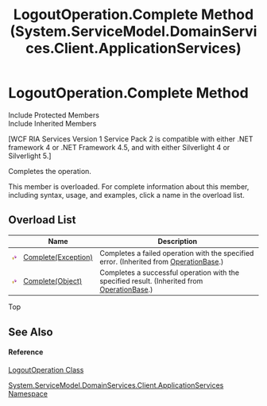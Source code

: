 ﻿---
title: LogoutOperation.Complete Method  (System.ServiceModel.DomainServices.Client.ApplicationServices)
TOCTitle: Complete Method
ms:assetid: Overload:System.ServiceModel.DomainServices.Client.ApplicationServices.LogoutOperation.Complete
ms:mtpsurl: https://msdn.microsoft.com/en-us/library/system.servicemodel.domainservices.client.applicationservices.logoutoperation.complete(v=VS.91)
ms:contentKeyID: 28898908
ms.date: 01/27/2012
mtps_version: v=VS.91
f1_keywords:
- System.ServiceModel.DomainServices.Client.ApplicationServices.LogoutOperation.Complete
dev_langs:
- CSharp
- JScript
- VB
- FSharp
---

# LogoutOperation.Complete Method

Include Protected Members  
Include Inherited Members  

\[WCF RIA Services Version 1 Service Pack 2 is compatible with either .NET framework 4 or .NET Framework 4.5, and with either Silverlight 4 or Silverlight 5.\]

Completes the operation.

This member is overloaded. For complete information about this member, including syntax, usage, and examples, click a name in the overload list.

## Overload List

<table>
<thead>
<tr class="header">
<th> </th>
<th>Name</th>
<th>Description</th>
</tr>
</thead>
<tbody>
<tr class="odd">
<td><img src="images\Ff422600.protmethod(en-us,VS.91).gif" title="Protected method" alt="Protected method" /></td>
<td><a href="ff422925(v=vs.91).md">Complete(Exception)</a></td>
<td>Completes a failed operation with the specified error. (Inherited from <a href="ff422405(v=vs.91).md">OperationBase</a>.)</td>
</tr>
<tr class="even">
<td><img src="images\Ff422600.protmethod(en-us,VS.91).gif" title="Protected method" alt="Protected method" /></td>
<td><a href="ff422063(v=vs.91).md">Complete(Object)</a></td>
<td>Completes a successful operation with the specified result. (Inherited from <a href="ff422405(v=vs.91).md">OperationBase</a>.)</td>
</tr>
</tbody>
</table>

Top

## See Also

#### Reference

[LogoutOperation Class](ff457967\(v=vs.91\).md)

[System.ServiceModel.DomainServices.Client.ApplicationServices Namespace](ff457765\(v=vs.91\).md)

